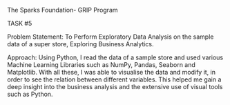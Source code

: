 The Sparks Foundation- GRIP Program

TASK #5

Problem Statement: To Perform Exploratory Data Analysis on the sample data of a super store, Exploring Business Analytics.

Approach: Using Python, I read the data of a sample store and used various Machine Learning Libraries such as NumPy, Pandas, Seaborn and Matplotlib. With all these, I was able to visualise the data and modify it, in order to see the relation between different variables. This helped me gain a deep insight into the business analysis and the extensive use of visual tools such as Python.
